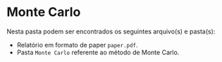 # Monte Carlo

Nesta pasta podem ser encontrados os seguintes arquivo(s) e pasta(s):

- Relatório em formato de paper `paper.pdf`.
- Pasta `Monte Carlo` referente ao método de Monte Carlo.
